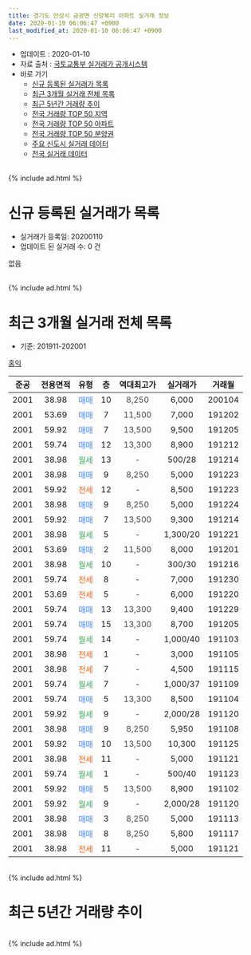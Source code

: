 ```yaml
---
title: 경기도 안성시 금광면 신양복리 아파트 실거래 정보
date: 2020-01-10 06:06:47 +0900
last_modified_at: 2020-01-10 06:06:47 +0900
---
```


* 업데이트 : 2020-01-10
* 자료 출처 : [국토교통부 실거래가 공개시스템](http://rt.molit.go.kr)
* 바로 가기
    * [신규 등록된 실거래가 목록](#신규-등록된-실거래가-목록)
    * [최근 3개월 실거래 전체 목록](#최근-3개월-실거래-전체-목록)
    * [최근 5년간 거래량 추이](#최근-5년간-거래량-추이)
    * [전국 거래량 TOP 50 지역](https://inasie.github.io/apt-trade-info/최근-3개월-전국에서-가장-거래가-많이-발생한-지역)
    * [전국 거래량 TOP 50 아파트](https://inasie.github.io/apt-trade-info/최근-3개월-전국에서-가장-거래가-많이-발생한-아파트)
    * [전국 거래량 TOP 50 분양권](https://inasie.github.io/apt-trade-info/최근-3개월-전국에서-가장-거래가-많이-발생한-분양권)
    * [주요 신도시 실거래 데이터](https://inasie.github.io/apt-trade-info/주요-신도시)
    * [전국 실거래 데이터](https://inasie.github.io/apt-trade-info/전국)
<br>
{% include ad.html %}
<br>

# 신규 등록된 실거래가 목록
* 실거래가 등록일: 20200110
* 업데이트 된 실거래 수: 0 건

없음

<br>
{% include ad.html %}
<br>

# 최근 3개월 실거래 전체 목록
* 기준: 201911-202001


[홍익](https://search.naver.com/search.naver?query=%EA%B2%BD%EA%B8%B0%EB%8F%84+%EC%95%88%EC%84%B1%EC%8B%9C+%EA%B8%88%EA%B4%91%EB%A9%B4+%EC%8B%A0%EC%96%91%EB%B3%B5%EB%A6%AC+%ED%99%8D%EC%9D%B5)

|준공|전용면적|유형|층|역대최고가|실거래가|거래월|
|:---:|:---:|:---:|:---:|:---:|:---:|:---:|
|2001|38.98|<span style="color:#4285f3">매매</span>|10|<span style="color:#444444">8,250</span>|6,000|200104|
|2001|53.69|<span style="color:#4285f3">매매</span>|7|<span style="color:#444444">11,500</span>|7,000|191202|
|2001|59.92|<span style="color:#4285f3">매매</span>|7|<span style="color:#444444">13,500</span>|9,500|191205|
|2001|59.74|<span style="color:#4285f3">매매</span>|12|<span style="color:#444444">13,300</span>|8,900|191212|
|2001|38.98|<span style="color:#34a853">월세</span>|13|<span style="color:#444444">-</span>|500/28|191214|
|2001|38.98|<span style="color:#4285f3">매매</span>|9|<span style="color:#444444">8,250</span>|5,000|191223|
|2001|59.92|<span style="color:#ff5a00">전세</span>|12|<span style="color:#444444">-</span>|8,500|191223|
|2001|38.98|<span style="color:#4285f3">매매</span>|9|<span style="color:#444444">8,250</span>|5,000|191224|
|2001|59.92|<span style="color:#4285f3">매매</span>|7|<span style="color:#444444">13,500</span>|9,300|191214|
|2001|38.98|<span style="color:#34a853">월세</span>|5|<span style="color:#444444">-</span>|1,300/20|191221|
|2001|53.69|<span style="color:#4285f3">매매</span>|2|<span style="color:#444444">11,500</span>|8,000|191201|
|2001|38.98|<span style="color:#34a853">월세</span>|10|<span style="color:#444444">-</span>|300/30|191216|
|2001|59.74|<span style="color:#ff5a00">전세</span>|8|<span style="color:#444444">-</span>|7,000|191230|
|2001|53.69|<span style="color:#ff5a00">전세</span>|5|<span style="color:#444444">-</span>|6,000|191220|
|2001|59.74|<span style="color:#4285f3">매매</span>|13|<span style="color:#444444">13,300</span>|9,400|191229|
|2001|59.74|<span style="color:#4285f3">매매</span>|15|<span style="color:#444444">13,300</span>|8,700|191205|
|2001|59.74|<span style="color:#34a853">월세</span>|14|<span style="color:#444444">-</span>|1,000/40|191103|
|2001|38.98|<span style="color:#ff5a00">전세</span>|1|<span style="color:#444444">-</span>|3,000|191105|
|2001|38.98|<span style="color:#ff5a00">전세</span>|7|<span style="color:#444444">-</span>|4,500|191115|
|2001|59.74|<span style="color:#34a853">월세</span>|7|<span style="color:#444444">-</span>|1,000/37|191109|
|2001|59.74|<span style="color:#4285f3">매매</span>|5|<span style="color:#444444">13,300</span>|8,500|191104|
|2001|59.92|<span style="color:#34a853">월세</span>|9|<span style="color:#444444">-</span>|2,000/28|191120|
|2001|38.98|<span style="color:#4285f3">매매</span>|9|<span style="color:#444444">8,250</span>|5,950|191108|
|2001|59.92|<span style="color:#4285f3">매매</span>|10|<span style="color:#444444">13,500</span>|10,300|191125|
|2001|38.98|<span style="color:#ff5a00">전세</span>|11|<span style="color:#444444">-</span>|5,000|191121|
|2001|59.74|<span style="color:#34a853">월세</span>|1|<span style="color:#444444">-</span>|500/40|191123|
|2001|59.92|<span style="color:#4285f3">매매</span>|5|<span style="color:#444444">13,500</span>|8,900|191102|
|2001|59.92|<span style="color:#34a853">월세</span>|9|<span style="color:#444444">-</span>|2,000/28|191120|
|2001|38.98|<span style="color:#4285f3">매매</span>|3|<span style="color:#444444">8,250</span>|5,000|191113|
|2001|38.98|<span style="color:#4285f3">매매</span>|8|<span style="color:#444444">8,250</span>|5,800|191117|
|2001|38.98|<span style="color:#ff5a00">전세</span>|11|<span style="color:#444444">-</span>|5,000|191121|


<br>
{% include ad.html %}
<br>

# 최근 5년간 거래량 추이


<div style="width:100%;">
    <canvas id="deal_progress" height="200"></canvas>
</div>

<script>
new Chart(document.getElementById("deal_progress"), {
    type: 'line',
    data: {
        labels: ['201501','201502','201503','201504','201505','201506','201507','201508','201509','201510','201511','201512','201601','201602','201603','201604','201605','201606','201607','201608','201609','201610','201611','201612','201701','201702','201703','201704','201705','201706','201707','201708','201709','201710','201711','201712','201801','201802','201803','201804','201805','201806','201807','201808','201809','201810','201811','201812','201901','201902','201903','201904','201905','201906','201907','201908','201909','201910','201911','201912','202001'],
        datasets: [{
            label: '매매',
            pointRadius: 1,
            data: [8, 14, 16, 10, 13, 5, 11, 11, 6, 10, 3, 8, 7, 5, 9, 12, 12, 11, 5, 14, 3, 10, 3, 6, 3, 6, 11, 5, 11, 11, 10, 10, 11, 0, 8, 3, 8, 4, 8, 7, 7, 5, 8, 9, 1, 3, 2, 5, 9, 10, 8, 6, 7, 5, 2, 5, 7, 2, 6, 9, 1],
            borderColor: "rgba(255, 201, 14, 1)",
            backgroundColor: "rgba(255, 201, 14, 0.5)",
            fill: false,
            lineTension: 0
        },{
            label: '전월세',
            pointRadius: 1,
            data: [5, 8, 11, 11, 7, 3, 2, 6, 8, 9, 4, 8, 9, 9, 11, 11, 5, 8, 10, 12, 7, 13, 4, 4, 5, 7, 8, 5, 5, 8, 6, 4, 4, 2, 13, 9, 11, 10, 9, 13, 9, 6, 11, 7, 4, 6, 5, 8, 8, 9, 10, 13, 6, 15, 8, 11, 7, 14, 9, 6, 0],
            borderColor: "rgba(0, 141, 185, 1)",
            backgroundColor: "rgba(0, 141, 185, 0.5)",
            fill: false,
            lineTension: 0
        }
        ]
    },
    options: {
        responsive: true,
        title: {
            display: false
        },
        tooltips: {
            mode: 'index',
            intersect: false
        },
        hover: {
            mode: 'nearest',
            intersect: true
        },
        scales: {
            xAxes: [{
                display: true,
                scaleLabel: {
                    display: true,
                    labelString: '년/월'
                }
            }],
            yAxes: [{
                display: true,
                ticks: {
                    suggestedMin: 0,
                },
                scaleLabel: {
                    display: true,
                    labelString: '실거래 수'
                }
            }]
        }
    }
});

</script>


<br>
{% include ad.html %}
<br>

